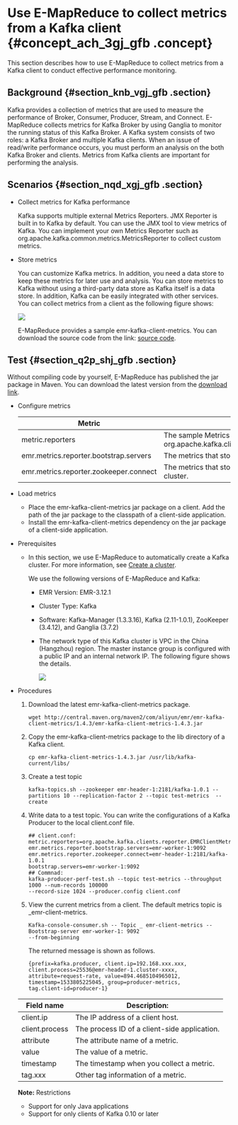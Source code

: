 # Use E-MapReduce to collect metrics from a Kafka client {#concept_ach_3gj_gfb .concept}

This section describes how to use E-MapReduce to collect metrics from a Kafka client to conduct effective performance monitoring.

## Background {#section_knb_vgj_gfb .section}

Kafka provides a collection of metrics that are used to measure the performance of Broker, Consumer, Producer, Stream, and Connect. E-MapReduce collects metrics for Kafka Broker by using Ganglia to monitor the running status of this Kafka Broker. A Kafka system consists of two roles: a Kafka Broker and multiple Kafka clients. When an issue of read/write performance occurs, you must perform an analysis on the both Kafka Broker and clients. Metrics from Kafka clients are important for performing the analysis.

## Scenarios {#section_nqd_xgj_gfb .section}

-   Collect metrics for Kafka performance

    Kafka supports multiple external Metrics Reporters. JMX Reporter is built in to Kafka by default. You can use the JMX tool to view metrics of Kafka. You can implement your own Metrics Reporter such as org.apache.kafka.common.metrics.MetricsReporter to collect custom metrics.

-   Store metrics

    You can customize Kafka metrics. In addition, you need a data store to keep these metrics for later use and analysis. You can store metrics to Kafka without using a third-party data store as Kafka itself is a data store. In addition, Kafka can be easily integrated with other services. You can collect metrics from a client as the following figure shows:

    ![](http://static-aliyun-doc.oss-cn-hangzhou.aliyuncs.com/assets/img/21764/154752778312649_en-US.png)

    E-MapReduce provides a sample emr-kafka-client-metrics. You can download the source code from the link: [source code](https://github.com/aliyun/aliyun-emapreduce-sdk/tree/master-2.x/external/emr-kafka).


## Test {#section_q2p_shj_gfb .section}

Without compiling code by yourself, E-MapReduce has published the jar package in Maven. You can download the latest version from the [download link](http://mvnrepository.com/artifact/com.aliyun.emr/emr-kafka-client-metrics?spm=a2c4e.11153940.blogcont624050.20.24d04bcauktP9S).

-   Configure metrics

    |Metric|Description|
    |------|-----------|
    |metric.reporters|The sample Metrics Reporter: org.apache.kafka.clients.reporter.EMRClientMetricsReporter|
    |emr.metrics.reporter.bootstrap.servers|The metrics that stores bootstrap.servers of a Kafka cluster.|
    |emr.metrics.reporter.zookeeper.connect|The metrics that stores Zookeeper addresses of a Kafka cluster.|

-   Load metrics
    -   Place the emr-kafka-client-metrics jar package on a client. Add the path of the jar package to the classpath of a client-side application.
    -   Install the emr-kafka-client-metrics dependency on the jar package of a client-side application.
-   Prerequisites
    -   In this section, we use E-MapReduce to automatically create a Kafka cluster. For more information, see [Create a cluster](../DNemapreduce1883011/EN-US_TP_17840.dita#concept_nrp_154_y2b).

        We use the following versions of E-MapReduce and Kafka:

        -   EMR Version: EMR-3.12.1
        -   Cluster Type: Kafka
        -   Software: Kafka-Manager \(1.3.3.16\), Kafka \(2.11-1.0.1\), ZooKeeper \(3.4.12\), and Ganglia \(3.7.2\)
        -   The network type of this Kafka cluster is VPC in the China \(Hangzhou\) region. The master instance group is configured with a public IP and an internal network IP. The following figure shows the details.

            ![](http://static-aliyun-doc.oss-cn-hangzhou.aliyuncs.com/assets/img/21764/154752778312651_en-US.png)

-   Procedures

    1.  Download the latest emr-kafka-client-metrics package.

        ```
        wget http://central.maven.org/maven2/com/aliyun/emr/emr-kafka-client-metrics/1.4.3/emr-kafka-client-metrics-1.4.3.jar
        ```

    2.  Copy the emr-kafka-client-metrics package to the lib directory of a Kafka client.

        ```
        cp emr-kafka-client-metrics-1.4.3.jar /usr/lib/kafka-current/libs/
        ```

    3.  Create a test topic

        ```
        kafka-topics.sh --zookeeper emr-header-1:2181/kafka-1.0.1 --partitions 10 --replication-factor 2 --topic test-metrics  --create
        ```

    4.  Write data to a test topic. You can write the configurations of a Kafka Producer to the local client.conf file.

        ```
        ## client.conf:
        metric.reporters=org.apache.kafka.clients.reporter.EMRClientMetricsReporter
        emr.metrics.reporter.bootstrap.servers=emr-worker-1:9092
        emr.metrics.reporter.zookeeper.connect=emr-header-1:2181/kafka-1.0.1
        bootstrap.servers=emr-worker-1:9092
        ## Commnad:
        kafka-producer-perf-test.sh --topic test-metrics --throughput 1000 --num-records 100000 
        --record-size 1024 --producer.config client.conf
        ```

    5.  View the current metrics from a client. The default metrics topic is \_emr-client-metrics.

        ```
        Kafka-console-consumer.sh -- Topic _ emr-client-metrics -- Bootstrap-server emr-worker-1: 9092 
        --from-beginning
        ```

        The returned message is shown as follows.

        ```
        {prefix=kafka.producer, client.ip=192.168.xxx.xxx, client.process=25536@emr-header-1.cluster-xxxx, 
        attribute=request-rate, value=894.4685104965012, timestamp=1533805225045, group=producer-metrics, 
        tag.client-id=producer-1}
        ```

    |Field name|Description:|
    |----------|------------|
    |client.ip|The IP address of a client host.|
    |client.process|The process ID of a client-side application.|
    |attribute|The attribute name of a metric.|
    |value|The value of a metric.|
    |timestamp|The timestamp when you collect a metric.|
    |tag.xxx|Other tag information of a metric.|

    **Note:** Restrictions

    -   Support for only Java applications
    -   Support for only clients of Kafka 0.10 or later

